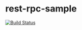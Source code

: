 # rest-rpc-sample

[![Build Status](https://travis-ci.org/ThoughtWorksInc/rest-rpc-sample.svg)](https://travis-ci.org/ThoughtWorksInc/rest-rpc-sample)